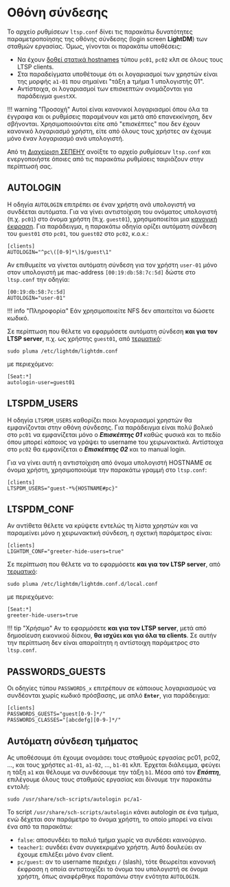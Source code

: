# Οθόνη σύνδεσης

Το αρχείο ρυθμίσεων `ltsp.conf` δίνει τις παρακάτω δυνατότητες παραμετροποίησης
της οθόνης σύνδεσης (login screen **LightDM**) των σταθμών εργασίας. Όμως,
γίνονται οι παρακάτω υποθέσεις:

- Να έχουν [δοθεί στατικά hostnames](hostnames.md) τύπου `pc01`, `pc02` κλπ σε
  όλους τους LTSP clients.
- Στα παραδείγματα υποθέτουμε ότι οι λογαριασμοί των χρηστών είναι της μορφής
  `a1-01` που σημαίνει "τάξη a τμήμα 1 υπολογιστής 01".
- Αντίστοιχα, οι λογαριασμοί των επισκεπτών ονομάζονται για παράδειγμα
  `guestXX`.

!!! warning "Προσοχή"
    Αυτοί είναι κανονικοί λογαριασμοί όπου όλα τα έγγραφα και οι ρυθμίσεις
    παραμένουν και μετά από επανεκκίνηση, δεν σβήνονται. Χρησιμοποιούνται είτε
    από "επισκέπτες" που δεν έχουν κανονικό λογαριασμό χρήστη, είτε από όλους
    τους χρήστες αν έχουμε μόνο έναν λογαριασμό ανά υπολογιστή.

Από τη [Διαχείριση ΣΕΠΕΗΥ](../glossary/index.md#sch-scripts) ανοίξτε το αρχείο
ρυθμίσεων `ltsp.conf` και ενεργοποιήστε όποιες από τις παρακάτω ρυθμίσεις
ταιριάζουν στην περίπτωσή σας.

## AUTOLOGIN

Η οδηγία `AUTOLOGIN` επιτρέπει σε έναν χρήστη ανά υπολογιστή να συνδέεται
αυτόματα. Για να γίνει αντιστοίχιση του ονόματος υπολογιστή (π.χ. `pc01`) στο
όνομα χρήστη (π.χ. `guest01`), χρησιμοποιείται μια [κανονική
έκφραση](https://en.wikipedia.org/wiki/Regular_expression). Για παράδειγμα, η
παρακάτω οδηγία ορίζει αυτόματη σύνδεση του `guest01` στο `pc01`, του `guest02`
στο `pc02`, κ.ο.κ.:

```text title="/etc/ltsp/ltsp.conf"
[clients]
AUTOLOGIN="^pc\([0-9]*\)$/guest\1"
```

Αν επιθυμείτε να γίνεται αυτόματη σύνδεση για τον χρήστη `user-01` μόνο στον
υπολογιστή με mac-address `[00:19:db:58:7c:5d]` δώστε στο `ltsp.conf` την
οδηγία:

```text title="/etc/ltsp/ltsp.conf"
[00:19:db:58:7c:5d]
AUTOLOGIN="user-01"
```

!!! info "Πληροφορία"
    Εάν χρησιμοποιείτε NFS δεν απαιτείται να δώσετε κωδικό.

Σε περίπτωση που θέλετε να εφαρμόσετε αυτόματη σύνδεση **και για τον LTSP
server**, π.χ. ως χρήστης `guest01`, από [τερματικό](../../glossary#terminal):

```shell
sudo pluma /etc/lightdm/lightdm.conf
```

με περιεχόμενο:

```text title="/etc/lightdm/lightdm.conf"
[Seat:*]
autologin-user=guest01
```

## LTSPDM_USERS

Η οδηγία `LTSPDM_USERS` καθορίζει ποιοι λογαριασμοί χρηστών θα εμφανίζονται
στην οθόνη σύνδεσης. Για παράδειγμα είναι πολύ βολικό στο `pc01` να εμφανίζεται
μόνο ο ***Επισκέπτης 01*** καθώς φυσικά και το πεδίο όπου μπορεί κάποιος να
γράψει το username του χειρωνακτικά. Αντίστοιχα στο `pc02` θα εμφανίζεται ο
***Επισκέπτης 02*** και το manual login.

Για να γίνει αυτή η αντιστοίχιση από όνομα υπολογιστή HOSTNAME σε όνομα χρήστη,
χρησιμοποιούμε την παρακάτω γραμμή στο `ltsp.conf`:

```text title="/etc/ltsp/ltsp.conf"
[clients]
LTSPDM_USERS="guest-*%{HOSTNAME#pc}"
```

## LTSPDM_CONF

Αν αντίθετα θέλετε να κρύψετε εντελώς τη λίστα χρηστών και να παραμείνει μόνο
η χειρωνακτική σύνδεση, η σχετική παράμετρος είναι:

```text title="/etc/ltsp/ltsp.conf"
[clients]
LIGHTDM_CONF="greeter-hide-users=true"
```

Σε περίπτωση που θέλετε να το εφαρμόσετε **και για τον LTSP server**, από
[τερματικό](../../glossary#terminal):

```shell
sudo pluma /etc/lightdm/lightdm.conf.d/local.conf
```

με περιεχόμενο:

```text title="/etc/lightdm/lightdm.conf.d/local.conf"
[Seat:*]
greeter-hide-users=true
```

!!! tip "Χρήσιμο"
    Αν το εφαρμόσετε **και για τον LTSP server**, μετά από δημοσίευση εικονικού
    δίσκου, **θα ισχύει και για όλα τα clients**. Σε αυτήν την περίπτωση δεν
    είναι απαραίτητη η αντίστοιχη παράμετρος στο `ltsp.conf`.

## PASSWORDS_GUESTS

Οι οδηγίες τύπου `PASSWORDS_x` επιτρέπουν σε κάποιους λογαριασμούς να
συνδέονται χωρίς κωδικό πρόσβασης, με απλό **`Enter`**, για παράδειγμα:

```text title="/etc/ltsp/ltsp.conf"
[clients]
PASSWORDS_GUESTS="guest[0-9-]*/"
PASSWORDS_CLASSES="[abcdefg][0-9-]*/"
```

## Αυτόματη σύνδεση τμήματος

Ας υποθέσουμε ότι έχουμε ονομάσει τους σταθμούς εργασίας pc01, pc02, ..., και
τους χρήστες `a1-01`, `a1-02`, ..., `b1-01` κλπ. Έρχεται διάλειμμα, φεύγει η
τάξη `a1` και θέλουμε να συνδέσουμε την τάξη `b1`. Μέσα από τον ***Επόπτη***,
επιλέγουμε όλους τους σταθμούς εργασίας και δίνουμε την παρακάτω εντολή:

```shell
sudo /usr/share/sch-scripts/autologin pc/a1-
```

Το script `/usr/share/sch-scripts/autologin` κάνει autologin σε ένα τμήμα, ενώ
δέχεται σαν παράμετρο το όνομα χρήστη, το οποίο μπορεί να είναι ένα από τα
παρακάτω:

- `false`: αποσυνδέει το παλιό τμήμα χωρίς να συνδέσει καινούργιο.
- `teacher1`: συνδέει έναν συγκεκριμένο χρήστη. Αυτό δουλεύει αν έχουμε
  επιλέξει μόνο έναν client.
- `pc/guest`: αν το username περιέχει `/` (slash), τότε θεωρείται κανονική
  έκφραση η οποία αντιστοιχίζει το όνομα του υπολογιστή σε όνομα χρήστη, όπως
  αναφέρθηκε παραπάνω στην ενότητα `AUTOLOGIN`.
